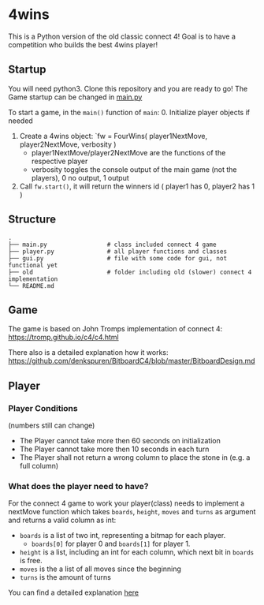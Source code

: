 # 4wins

This is a Python version of the old classic connect 4!
Goal is to have a competition who builds the best 4wins player!

## Startup
You will need python3. Clone this repository and you are ready to go! The Game startup can be changed in [main.py](main.py)

To start a game, in the `main()` function of `main`:
0. Initialize player objects if needed
1. Create a 4wins object: `fw = FourWins( player1NextMove, player2NextMove, verbosity )
    - player1NextMove/player2NextMove are the functions of the respective player
    - verbosity toggles the console output of the main game (not the players), 0 no output, 1 output
2. Call `fw.start()`, it will return the winners id ( player1 has 0, player2 has 1 )

## Structure
    .
    ├── main.py                 # class included connect 4 game
    ├── player.py               # all player functions and classes
    ├── gui.py                  # file with some code for gui, not functional yet
    ├── old                     # folder including old (slower) connect 4 implementation
    └── README.md

## Game
The game is based on John Tromps implementation of connect 4: https://tromp.github.io/c4/c4.html

There also is a detailed explanation how it works: https://github.com/denkspuren/BitboardC4/blob/master/BitboardDesign.md

## Player

### Player Conditions
(numbers still can change)
- The Player cannot take more then 60 seconds on initialization
- The Player cannot take more then 10 seconds in each turn
- The Player shall not return a wrong column to place the stone in (e.g. a full column)

### What does the player need to have?
For the connect 4 game to work your player(class) needs to implement a nextMove function which takes `boards`, `height`, `moves` and `turns` as argument and returns a valid column as int:
- `boards` is a list of two int, representing a bitmap for each player.
    - `boards[0]` for player 0 and `boards[1]` for player 1.
- `height` is a list, including an int for each column, which next bit in `boards` is free.
- `moves` is the a list of all moves since the beginning
- `turns` is the amount of turns

You can find a detailed explanation [here](https://github.com/denkspuren/BitboardC4/blob/master/BitboardDesign.md)
